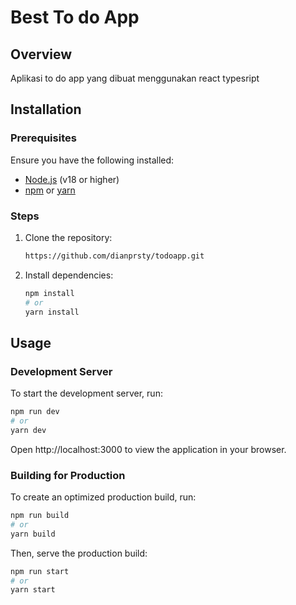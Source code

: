 # Best To do App

## Overview

Aplikasi to do app yang dibuat menggunakan react typesript

## Installation

### Prerequisites

Ensure you have the following installed:

- [Node.js](https://nodejs.org/) (v18 or higher)
- [npm](https://www.npmjs.com/) or [yarn](https://yarnpkg.com/)

### Steps

1. Clone the repository:

   ```bash
   https://github.com/dianprsty/todoapp.git
   ```

2. Install dependencies:

   ```bash
   npm install
   # or
   yarn install
   ```

## Usage

### Development Server

To start the development server, run:

```bash
npm run dev
# or
yarn dev
```

Open http://localhost:3000 to view the application in your browser.

### Building for Production

To create an optimized production build, run:

```bash
npm run build
# or
yarn build
```

Then, serve the production build:

```bash
npm run start
# or
yarn start
```
